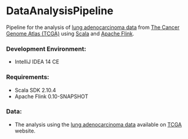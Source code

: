 # DataAnalysisPipeline
Pipeline for the analysis of <a href="https://tcga-data.nci.nih.gov/tcga/tcgaCancerDetails.jsp?diseaseType=LUAD&diseaseName=Lung%20adenocarcinoma" target="_blank">lung adenocarcinoma data</a> from <a href="http://cancergenome.nih.gov" target="_blank">The Cancer Genome Atlas  (TCGA)</a> using <a href="http://www.scala-lang.org" target="_blank">Scala</a> and <a href="https://flink.apache.org" target="_blank"> Apache Flink</a>.

### Development Environment:
* IntelliJ IDEA 14 CE

### Requirements:
* Scala SDK 2.10.4
* Apache Flink 0.10-SNAPSHOT

### Data:
* The analysis using the <a href="https://tcga-data.nci.nih.gov/tcga/tcgaCancerDetails.jsp?diseaseType=LUAD&diseaseName=Lung%20adenocarcinoma" target="_blank">lung adenocarcinoma data</a> available on <a href="http://cancergenome.nih.gov" target="_blank">TCGA</a> website.
